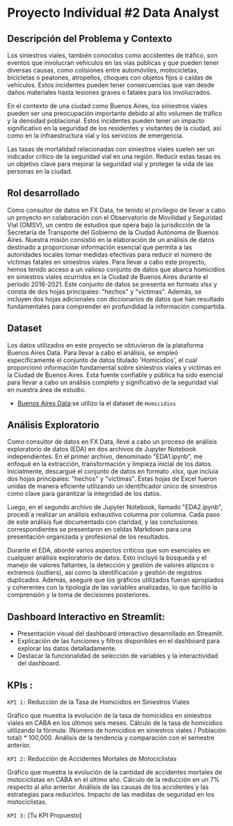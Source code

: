 # Proyecto Individual #2 Data Analyst
## Descripción del Problema y Contexto

Los siniestros viales, también conocidos como accidentes de tráfico, son eventos que involucran vehículos en las vías públicas y que pueden tener diversas causas, como colisiones entre automóviles, motocicletas, bicicletas o peatones, atropellos, choques con objetos fijos o caídas de vehículos. Estos incidentes pueden tener consecuencias que van desde daños materiales hasta lesiones graves o fatales para los involucrados.

En el contexto de una ciudad como Buenos Aires, los siniestros viales pueden ser una preocupación importante debido al alto volumen de tráfico y la densidad poblacional. Estos incidentes pueden tener un impacto significativo en la seguridad de los residentes y visitantes de la ciudad, así como en la infraestructura vial y los servicios de emergencia.

Las tasas de mortalidad relacionadas con siniestros viales suelen ser un indicador crítico de la seguridad vial en una región. Reducir estas tasas es un objetivo clave para mejorar la seguridad vial y proteger la vida de las personas en la ciudad.
## Rol desarrollado

Como consultor de datos en FX Data, he tenido el privilegio de llevar a cabo un proyecto en colaboración con el Observatorio de Movilidad y Seguridad Vial (OMSV), un centro de estudios que opera bajo la jurisdicción de la Secretaría de Transporte del Gobierno de la Ciudad Autónoma de Buenos Aires. Nuestra misión consistió en la elaboración de un análisis de datos destinado a proporcionar información esencial que permita a las autoridades locales tomar medidas efectivas para reducir el número de víctimas fatales en siniestros viales. Para llevar a cabo este proyecto, hemos tenido acceso a un valioso conjunto de datos que abarca homicidios en siniestros viales ocurridos en la Ciudad de Buenos Aires durante el período 2016-2021. Este conjunto de datos se presenta en formato xlsx y consta de dos hojas principales: "hechos" y "víctimas". Además, se incluyen dos hojas adicionales con diccionarios de datos que han resultado fundamentales para comprender en profundidad la información compartida.

## Dataset
Los datos utilizados en este proyecto se obtuvieron de la plataforma Buenos Aires Data. Para llevar a cabo el análisis, se empleó específicamente el conjunto de datos titulado 'Homicidios', el cual proporcionó información fundamental sobre siniestros viales y víctimas en la Ciudad de Buenos Aires. Esta fuente confiable y pública ha sido esencial para llevar a cabo un análisis completo y significativo de la seguridad vial en nuestra área de estudio.

- [Buenos Aires Data](https://data.buenosaires.gob.ar/dataset/victimas-siniestros-viales):se utilizo la el dataset de `Homicidios`


## Análisis Exploratorio

Como consultor de datos en FX Data, llevé a cabo un proceso de análisis exploratorio de datos (EDA) en dos archivos de Jupyter Notebook independientes. En el primer archivo, denominado "EDA1.ipynb", me enfoqué en la extracción, transformación y limpieza inicial de los datos. Inicialmente, descargué el conjunto de datos en formato .xlsx, que incluía dos hojas principales: "hechos" y "víctimas". Estas hojas de Excel fueron unidas de manera eficiente utilizando un identificador único de siniestros como clave para garantizar la integridad de los datos.

Luego, en el segundo archivo de Jupyter Notebook, llamado "EDA2.ipynb", procedí a realizar un análisis exhaustivo columna por columna. Cada paso de este análisis fue documentado con claridad, y las conclusiones correspondientes se presentaron en celdas Markdown para una presentación organizada y profesional de los resultados.

Durante el EDA, abordé varios aspectos críticos que son esenciales en cualquier análisis exploratorio de datos. Esto incluyó la búsqueda y el manejo de valores faltantes, la detección y gestión de valores atípicos o extremos (outliers), así como la identificación y gestión de registros duplicados. Además, aseguré que los gráficos utilizados fueran apropiados y coherentes con la tipología de las variables analizadas, lo que facilitó la comprensión y la toma de decisiones posteriores.

## Dashboard Interactivo en Streamlit:

- Presentación visual del dashboard interactivo desarrollado en Streamlit.
- Explicación de las funciones y filtros disponibles en el dashboard para explorar los datos detalladamente.
- Destacar la funcionalidad de selección de variables y la interactividad del dashboard.

## KPIs :
`KPI 1:` Reducción de la Tasa de Homicidios en Siniestros Viales

Gráfico que muestra la evolución de la tasa de homicidios en siniestros viales en CABA en los últimos seis meses.
Cálculo de la tasa de homicidios utilizando la fórmula: (Número de homicidios en siniestros viales / Población total) * 100,000.
Análisis de la tendencia y comparación con el semestre anterior.


`KPI 2:` Reducción de Accidentes Mortales de Motociclistas

Gráfico que muestra la evolución de la cantidad de accidentes mortales de motociclistas en CABA en el último año.
Cálculo de la reducción en un 7% respecto al año anterior.
Análisis de las causas de los accidentes y las estrategias para reducirlos.
Impacto de las medidas de seguridad en los motociclistas.

`KPI 3:` [Tu KPI Propuesto]




















